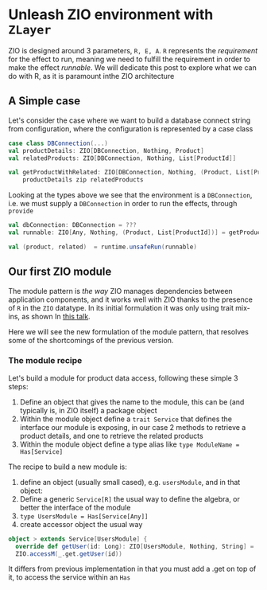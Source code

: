 # Unleash ZIO environment with `ZLayer`

ZIO is designed around 3 parameters, `R, E, A`. `R` represents the _requirement_ for the effect to run, meaning we need to fulfill
the requirement in order to make the effect _runnable_. We will dedicate this post to explore what we can do with R, as it is paramount 
inthe ZIO architecture

## A Simple case
Let's consider the case where we want to build a database connect string from configuration, where the configuration is represented by a case class

```scala
case class DBConnection(...)
val productDetails: ZIO[DBConnection, Nothing, Product]
val relatedProducts: ZIO[DBConnection, Nothing, List[ProductId]]

val getProductWithRelated: ZIO[DBConnection, Nothing, (Product, List[ProductId])] = 
    productDetails zip relatedProducts 
```

Looking at the types above we see that the environment is a `DBConnection`, i.e. we must supply a `DBConnection` in order to run the effects, through `provide`

```scala
val dbConnection: DBConnection = ???
val runnable: ZIO[Any, Nothing, (Product, List[ProductId])] = getProductWithRelated.provide(dbConnection)

val (product, related)  = runtime.unsafeRun(runnable)
```

## Our first ZIO module
The module pattern is _the way_ ZIO manages dependencies between application components, and it works well with ZIO thanks to the presence of `R` in the `ZIO` datatype.
In its initial formulation it was only using trait mix-ins, as shown In [this talk](https://www.youtube.com/watch?v=IvL8mmB2RBM).

Here we will see the new formulation of the module pattern, that resolves some of the shortcomings of the previous version.

### The module recipe
Let's build a module for product data access, following these simple 3 steps:

1. Define an object that gives the name to the module, this can be (and typically is, in ZIO itself) a package object
1. Within the module object define a `trait Service` that defines the interface our module is exposing, in our case 2 methods to retrieve a product details, and one to retrieve the related products
1. Within the module object define a type alias like `type ModuleName = Has[Service]`



The recipe to build a new module is:
1. define an object (usually small cased), e.g. `usersModule`, and in that object:
1. Define a generic `Service[R]` the usual way to define the algebra, or better the interface of the module
1. `type UsersModule = Has[Service[Any]]`
1. create accessor object the usual way
```scala
object > extends Service[UsersModule] {
  override def getUser(id: Long): ZIO[UsersModule, Nothing, String] =
  ZIO.accessM(_.get.getUser(id))
``` 
It differs from previous implementation in that you must add a .get on top of it, to access the service within an `Has` 